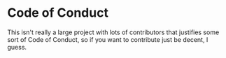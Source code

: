 # Code of Conduct

This isn't really a large project with lots of contributors that justifies some sort of Code of Conduct, so if you want
to contribute just be decent, I guess.
